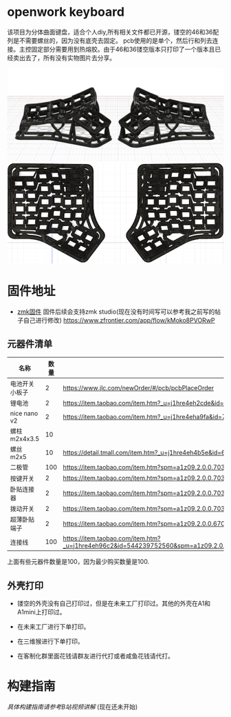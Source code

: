 # openwork keyboard

该项目为分体曲面键盘，适合个人diy,所有相关文件都已开源，镂空的46和36配列是不需要螺丝的，因为没有底壳去固定。
pcb使用的是单个，然后行和列去连接。主控固定部分需要用到热熔胶。由于46和36镂空版本只打印了一个版本且已经卖出去了，所有没有实物图片去分享。

![](pics/36镂空配列.png)
![](pics/46镂空配列.png)

# 固件地址
- [zmk固件](https://github.com/LXF-YZP/openwork46)
固件后续会支持zmk studio(现在没有时间写可以参考我之前写的帖子自己进行修改)
https://www.zfrontier.com/app/flow/kMoko8PVORwP

## 元器件清单

|名称       |   数量    |购买链接                                          |
| --------------------------------- | ------ | ------------------------------------------------------------------------------------------ |
| 电池开关小板子       |   2    | https://www.jlc.com/newOrder/#/pcb/pcbPlaceOrder                                          |
| 锂电池                     | 2     | https://item.taobao.com/item.htm?_u=j1hre4eh2cde&id=678474541123&spm=a1z09.2.0.0.3b772e8dD6xWcA                                                                                           |
| nice nano v2                | 2    | https://item.taobao.com/item.htm?_u=j1hre4eha9fa&id=729260528560&spm=a1z09.2.0.0.10f62e8dhW3Jef                                                                                   |
| 螺柱 m2x4x3.5| 10    |     |https://item.taobao.com/item.htm?_u=j1hre4eh3211&id=556665146796&spm=a1z09.2.0.0.1f7a2e8doqIgMF|
| 螺丝   m2x5                | 10      |https://detail.tmall.com/item.htm?_u=j1hre4eh4b5e&id=681802232201&spm=a1z09.2.0.0.1f7a2e8doqIgMF  |
|  二极管          | 100     | https://item.taobao.com/item.htm?spm=a1z09.2.0.0.70352e8dhrJ7E7&id=528155613240&_u=q1hre4eh412c                                                                        |
|  按键开关          | 2     | https://item.taobao.com/item.htm?spm=a1z09.2.0.0.70352e8dhrJ7E7&id=546724645617&_u=q1hre4eh5b12                                                                        |
|  卧贴连接器          | 2     | https://item.taobao.com/item.htm?spm=a1z09.2.0.0.70352e8dhrJ7E7&id=565715285795&_u=q1hre4eh267c                                                                        |
|  拨动开关          | 2     | https://item.taobao.com/item.htm?spm=a1z09.2.0.0.70352e8dhrJ7E7&id=557092773462&_u=q1hre4eh5b2e                                                                        |
|  超薄卧贴端子          | 2     | https://item.taobao.com/item.htm?spm=a1z09.2.0.0.67002e8dcmPRUr&id=671868863106&_u=q1hre4eh5865                                                                        |
|  连接线          | 100     | https://item.taobao.com/item.htm?_u=j1hre4eh96c2&id=544239752560&spm=a1z09.2.0.0.31922e8dRDrXVY&skuId=4924186663213_u=q1hre4eh5865                                                                        |


上面有些元器件数量是100，因为最少购买数量是100.

## 外壳打印
- 镂空的外壳没有自己打印过，但是在未来工厂打印过。其他的外壳在A1和A1mini上打印过。

- 在未来工厂进行下单打印。

- 在三维猴进行下单打印。

- 在客制化群里面花钱请群友进行代打或者咸鱼花钱请代打。

# 构建指南

_具体构建指南请参考B站视频讲解_ (现在还未开始)

